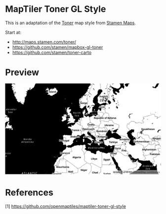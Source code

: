 # MapTiler Toner GL Style
This is an adaptation of the [Toner](https://github.com/stamen/toner-carto) map style from [Stamen Maps](http://maps.stamen.com/).

Start at:
- http://maps.stamen.com/toner/
- https://github.com/stamen/mapbox-gl-toner
- https://github.com/stamen/toner-carto

# Preview
![MapTiler Toner](toner.jpg)

# References
[1] https://github.com/openmaptiles/maptiler-toner-gl-style
